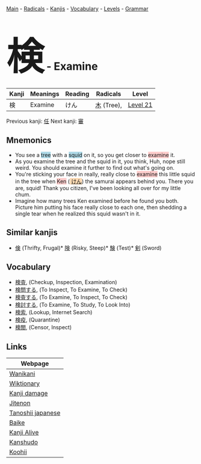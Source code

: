 <style> bigfont {font-size: 100px}</style>
[Main](../index.md) -
[Radicals](../radicals.md) -
[Kanjis](../kanjis.md) -
[Vocabulary](../vocabulary.md) -
[Levels](../levels.md) -
[Grammar](../grammar.md)
# <bigfont> 検</bigfont> - Examine 

| Kanji | Meanings | Reading | Radicals | Level |
| --- | --- | --- | --- | --- |
| 検 | Examine | けん | [木](../radicals/木.md) (Tree),  | [Level 21](../levels/wk_level21.md) |

Previous kanji: [任](任.md) Next kanji: [審](審.md) 

## Mnemonics
 * You see a <span style="background-color:#ADD8E6"> tree</span> with a <span style="background-color:#ADD8E6"> squid</span> on it, so you get closer to <span style="background-color:#ffcccb"> examine</span> it.
* As you examine the tree and the squid in it, you think, Huh, nope still weird. You should examine it further to find out what's going on.
* You're sticking your face in really, really close to <span style="background-color:#ffcccb"> examine</span> this little squid in the tree when <span style="background-color:#ffcccb"> Ken</span> (<span style="background-color:#fed8b1"> [けん](https://jisho.org/search/けん)</span>) the samurai appears behind you. There you are, squid! Thank you citizen, I've been looking all over for my little chum.
* Imagine how many trees Ken examined before he found you both. Picture him putting his face really close to each one, then shedding a single tear when he realized this squid wasn't in it.


## Similar kanjis
 * [倹](倹.md) (Thrifty, Frugal)* [険](険.md) (Risky, Steep)* [験](験.md) (Test)* [剣](剣.md) (Sword)


## Vocabulary
 * [検査](../vocabulary/検.md), (Checkup, Inspection, Examination)
* [検問する](../vocabulary/検.md), (To Inspect, To Examine, To Check)
* [検査する](../vocabulary/検.md), (To Examine, To Inspect, To Check)
* [検討する](../vocabulary/検.md), (To Examine, To Study, To Look Into)
* [検索](../vocabulary/検.md), (Lookup, Internet Search)
* [検疫](../vocabulary/検.md), (Quarantine)
* [検閲](../vocabulary/検.md), (Censor, Inspect)



## Links 

| Webpage |
| --- |
| [Wanikani          ](https://www.wanikani.com/kanji/検) |
| [Wiktionary        ](https://en.wiktionary.org/wiki/検) |
| [Kanji damage      ](http://www.kanjidamage.com/kanji/search?utf8=✓&q=検) |
| [Jitenon           ](https://jitenon.com/kanji/検) |
| [Tanoshii japanese ](https://www.tanoshiijapanese.com/dictionary/kanji.cfm?k=検) |
| [Baike             ](https://baike.baidu.com/item/検) |
| [Kanji Alive       ](https://app.kanjialive.com/検) |
| [Kanshudo          ](https://www.kanshudo.com/searchmn?q=検) |
| [Koohii            ](https://kanji.koohii.com/study/kanji/検) |
